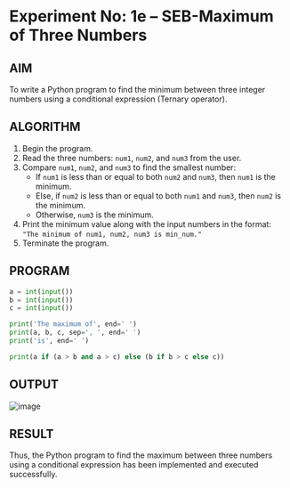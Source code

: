 # Experiment No: 1e – SEB-Maximum of Three Numbers

## AIM  
To write a Python program to find the minimum between three integer numbers using a conditional expression (Ternary operator).

## ALGORITHM  
1. Begin the program.  
2. Read the three numbers: `num1`, `num2`, and `num3` from the user.  
3. Compare `num1`, `num2`, and `num3` to find the smallest number:  
   - If `num1` is less than or equal to both `num2` and `num3`, then `num1` is the minimum.  
   - Else, if `num2` is less than or equal to both `num1` and `num3`, then `num2` is the minimum.  
   - Otherwise, `num3` is the minimum.  
4. Print the minimum value along with the input numbers in the format:  
   `"The minimum of num1, num2, num3 is min_num."`  
5. Terminate the program.

## PROGRAM
```python
a = int(input())
b = int(input())
c = int(input())

print('The maximum of', end=' ')
print(a, b, c, sep=', ', end=' ')
print('is', end=' ')

print(a if (a > b and a > c) else (b if b > c else c))

```

## OUTPUT
![image](https://github.com/user-attachments/assets/26d9d8f0-b58f-421a-a23a-f5a1904808f0)

## RESULT
Thus, the Python program to find the maximum between three numbers using a conditional expression has been implemented and executed successfully.
